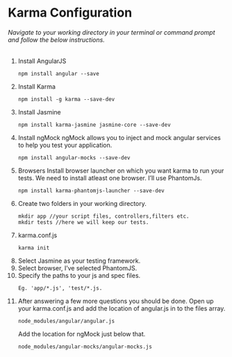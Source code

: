 # Karma Configuration
###### Navigate to your working directory in your terminal or command prompt and follow the below instructions.

1. Install AngularJS
    ```
    npm install angular --save
    ```
2. Install Karma
    ```
    npm install -g karma --save-dev
    ```
3. Install Jasmine
    ```
    npm install karma-jasmine jasmine-core --save-dev
    ```
4. Install ngMock
    ngMock allows you to inject and mock angular services to help you test your application.
    ```
    npm install angular-mocks --save-dev
    ```
5. Browsers
    Install browser launcher on which you want karma to run your tests. We need to install atleast one browser. I’ll use PhantomJs.
    ```
    npm install karma-phantomjs-launcher --save-dev
    ```
6. Create two folders in your working directory.
    ```
    mkdir app //your script files, controllers,filters etc.
    mkdir tests //here we will keep our tests.
    ```
7. karma.conf.js
    ```
    karma init
    ```
8. Select Jasmine as your testing framework.
9. Select browser, I’ve selected PhantomJS.
10. Specify the paths to your js and spec files. 
    ```
    Eg. 'app/*.js', 'test/*.js.
    ```
11. After answering a few more questions you should be done.
    Open up your karma.conf.js and add the location of angular.js in to the files array.
    ```
    node_modules/angular/angular.js
    ```
    Add the location for ngMock just below that.
    ```
    node_modules/angular-mocks/angular-mocks.js
    ```
